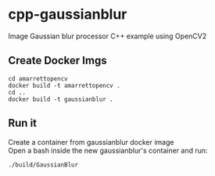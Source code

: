# cpp-gaussianblur
Image Gaussian blur processor C++ example using OpenCV2

## Create Docker Imgs
```Shell
cd amarrettopencv
docker build -t amarrettopencv .
cd ..
docker build -t gaussianblur .
```  

## Run it
Create a container from gaussianblur docker image  
Open a bash inside the new gaussianblur's container and run:   
```Shell
./build/GaussianBlur
```